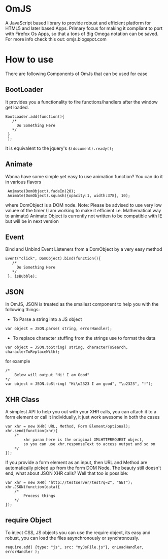 OmJS
====

A JavaScript based library to provide robust and efficient platform for HTML5 and later based Apps.
Primary focus for making it compliant to port with Firefox Os Apps, so that a tons of Big Omega notation can be saved.
For more info check this out:
omjs.blogspot.com

How to use
==========

There are following Components of OmJs that can be used for ease

## BootLoader

It provides you a functionality to fire functions/handlers after the window get loaded.
```
BootLoader.add(function(){
   /*
     Do Something Here
   */
 }
 );
```
  It is equivalent to the jquery's ``` $(document).ready(); ```

## Animate

  Wanna have some simple yet easy to use animation function? You can do it in various flavors
```  
 Animate(DomObject).fadeIn(20);
 Animate(DomObject).squash({opacity:1, width:378}, 10);
```
where DomObject is a DOM node.
  Note: Please be advised to use very low valuee of the timer (I am working to make it efficient i.e. Mathematical way to animate)
        Animate Object is currently not written to be compatible with IE but will be in next version

## Event

Bind and Unbind Event Listeners from a DomObject by a very easy method
```
Event("click", DomObject).bind(function(){
   /*
     Do Something Here
   */
 }, isBubble);
```
## JSON

In OmJS, JSON is treated as the smallest component to help you with the following things:
* To Parse a string into a JS object

```
var object = JSON.parse( string, errorHandler);
```

* To replace character stuffing from the strings use to format the data

```
var object = JSON.toString( string, characterToSearch, characterToReplaceWith);
```

for example

```
/*
	Below will output "Hi! I am Good"
*/
var object = JSON.toString( "Hi\u2323 I am good", "\u2323", "!");
```

## XHR Class
A simplest API to help you out with your XHR calls, you can attach it to a form element or call it individually, it just work awesome in both the cases

```
var xhr = new XHR( URL, Method, Form Element/optional);
xhr.send(function(xhr){
	/*
		xhr param here is the original XMLHTTPREQUEST object,
		so you can use xhr.responseText to access output and so on
	*/
});
```
If you provide a form element as an input, then URL and Method are automatically picked up from the form DOM Node.
The beauty still doesn't end, what about JSON XHR calls?
Well that too is possible:

```
var xhr = new XHR( "http://testserver/test?q=2", "GET");
xhr.JSON(function(data){
	/*
		Process things
	*/
});
```


## require Object

To inject CSS, JS objects you can use the require object, its easy and robust, you can load the files asynchronously or synchronously.

```
require.add( {type: "js", src: "myJsFile.js"}, onLoadHandler, errorHandler );
```
